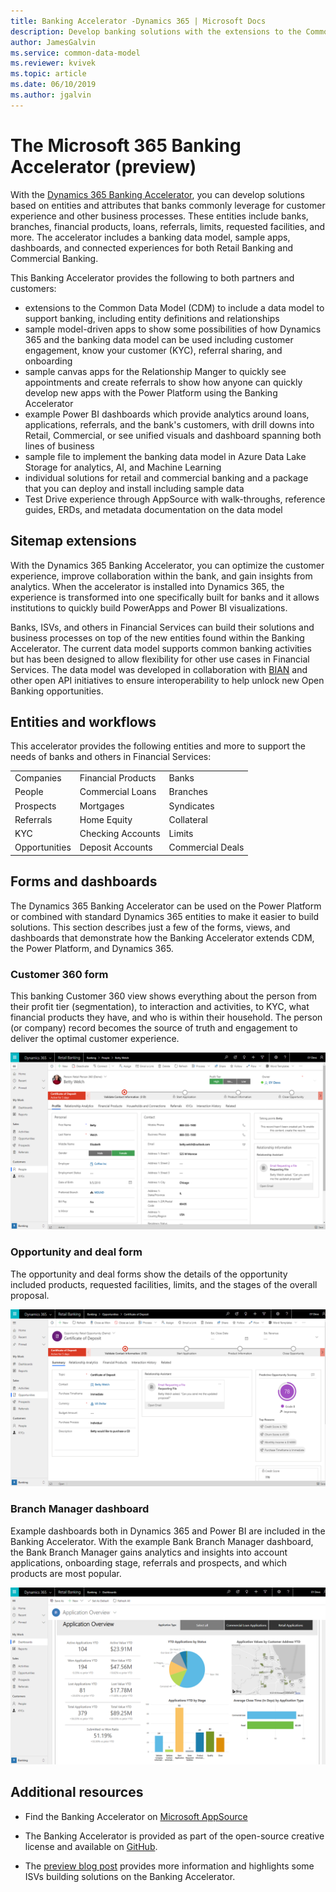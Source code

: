```yaml
---
title: Banking Accelerator -Dynamics 365 | Microsoft Docs
description: Develop banking solutions with the extensions to the Common Data Model and the built-in forms, views, and dashboards of the Dynamics 365 Banking Accelerator.
author: JamesGalvin
ms.service: common-data-model
ms.reviewer: kvivek
ms.topic: article
ms.date: 06/10/2019
ms.author: jgalvin
---
```



# The Microsoft 365 Banking Accelerator (preview)

With the [Dynamics 365 Banking Accelerator](https://appsource.microsoft.com/en-us/product/dynamics-crm/msfsi.bankingcommondatamodel?tab=Overview), you can develop solutions based on entities and attributes that banks commonly leverage for customer experience and other business processes. These entities include banks, branches, financial products, loans, referrals, limits, requested facilities, and more. The accelerator includes a banking data model, sample apps, dashboards, and connected experiences for both Retail Banking and Commercial Banking.

This Banking Accelerator provides the following to both partners and customers:

- extensions to the Common Data Model (CDM) to include a data model to support banking, including entity definitions and relationships
-	sample model-driven apps to show some possibilities of how Dynamics 365 and the banking data model can be used including customer engagement, know your customer (KYC), referral sharing, and onboarding
-	sample canvas apps for the Relationship Manger to quickly see appointments and create referrals to show how anyone can quickly develop new apps with the Power Platform using the Banking Accelerator
-	example Power BI dashboards which provide analytics around loans, applications, referrals, and the bank's customers, with drill downs into Retail, Commercial, or see unified visuals and dashboard spanning both lines of business
-	sample file to implement the banking data model in Azure Data Lake Storage for analytics, AI, and Machine Learning
-	individual solutions for retail and commercial banking and a package that you can deploy and install including sample data 
-	Test Drive experience through AppSource with walk-throughs, reference guides, ERDs, and metadata documentation on the data model


## Sitemap extensions

With the Dynamics 365 Banking Accelerator, you can optimize the customer experience, improve collaboration within the bank, and gain insights from analytics. When the accelerator is installed into Dynamics 365, the experience is transformed into one specifically built for banks and it allows institutions to quickly build PowerApps and Power BI visualizations.

Banks, ISVs, and others in Financial Services can build their solutions and business processes on top of the new entities found within the Banking Accelerator. The current data model supports common banking activities but has been designed to allow flexibility for other use cases in Financial Services. The data model was developed in collaboration with [BIAN](https://www.bian.org/) and other open API initiatives to ensure interoperability to help unlock new Open Banking opportunities.


## Entities and workflows

This accelerator provides the following entities and more to support the needs of banks and others in Financial Services:

| | | |
| ------- | -----------------|------------------|
|Companies |Financial Products |Banks |
|People |Commercial Loans |Branches |
|Prospects |Mortgages |Syndicates |
|Referrals |Home Equity  |Collateral |
|KYC |Checking Accounts | Limits |
|Opportunities |Deposit Accounts | Commercial Deals |

## Forms and dashboards

The Dynamics 365 Banking Accelerator can be used on the Power Platform or combined with standard Dynamics 365 entities to make it easier to build solutions. This section describes just a few of the forms, views, and dashboards that demonstrate how the Banking Accelerator extends CDM, the Power Platform, and Dynamics 365.

### Customer 360 form

This banking Customer 360 view shows everything about the person from their profit tier (segmentation), to interaction and activities, to KYC, what financial products they have, and who is within their household. The person (or company) record becomes the source of truth and engagement to deliver the optimal customer experience.

![Customer 360 form](media/banking-contact.png)

### Opportunity and deal form

The opportunity and deal forms show the details of the opportunity included products, requested facilities, limits, and the stages of the overall proposal.

![Opportunity form](media/banking-opp.png)

### Branch Manager dashboard

Example dashboards both in Dynamics 365 and Power BI are included in the Banking Accelerator. With the example Bank Branch Manager dashboard, the Bank Branch Manager gains analytics and insights into account applications, onboarding stage, referrals and prospects, and which products are most popular.

![Branch Manager dashboards](media/banking-branch.png)

## Additional resources

- Find the Banking Accelerator on [Microsoft AppSource](https://appsource.microsoft.com/en-us/product/dynamics-crm/msfsi.bankingcommondatamodel?tab=Overview)

- The Banking Accelerator is provided as part of the open-source creative license and available on [GitHub](https://github.com/microsoft/Industry-Accelerator-FinancialServices).

- The [preview blog post](https://community.dynamics.com/365/b/dynamics365isvsuccess/archive/2019/05/06/microsoft-dynamics-365-banking-accelerator-is-now-in-private-preview) provides more information and highlights some ISVs building solutions on the Banking Accelerator.
